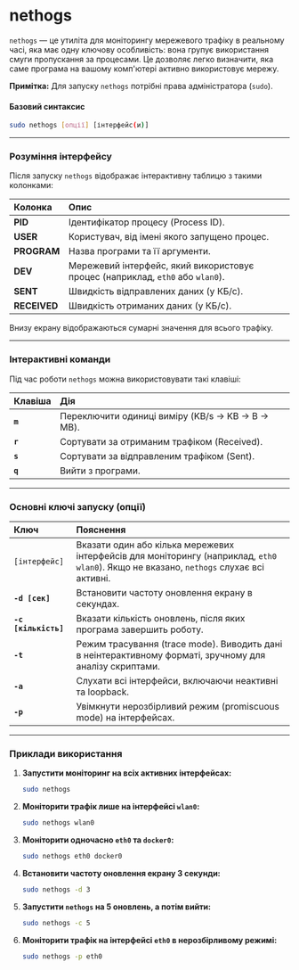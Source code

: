 # nethogs

`nethogs` — це утиліта для моніторингу мережевого трафіку в реальному часі, яка має одну ключову особливість: вона групує використання смуги пропускання за процесами. Це дозволяє легко визначити, яка саме програма на вашому комп'ютері активно використовує мережу.

**Примітка:** Для запуску `nethogs` потрібні права адміністратора (`sudo`).

#### **Базовий синтаксис**

```bash
sudo nethogs [опції] [інтерфейс(и)]
```

--- 

### **Розуміння інтерфейсу**

Після запуску `nethogs` відображає інтерактивну таблицю з такими колонками:

| Колонка | Опис |
| :--- | :--- |
| **PID** | Ідентифікатор процесу (Process ID). |
| **USER** | Користувач, від імені якого запущено процес. |
| **PROGRAM** | Назва програми та її аргументи. |
| **DEV** | Мережевий інтерфейс, який використовує процес (наприклад, `eth0` або `wlan0`). |
| **SENT** | Швидкість відправлених даних (у КБ/с). |
| **RECEIVED** | Швидкість отриманих даних (у КБ/с). |

Внизу екрану відображаються сумарні значення для всього трафіку.

--- 

### **Інтерактивні команди**

Під час роботи `nethogs` можна використовувати такі клавіші:

| Клавіша | Дія |
| :--- | :--- |
| **`m`** | Переключити одиниці виміру (KB/s -> KB -> B -> MB). |
| **`r`** | Сортувати за отриманим трафіком (Received). |
| **`s`** | Сортувати за відправленим трафіком (Sent). |
| **`q`** | Вийти з програми. |

--- 

### **Основні ключі запуску (опції)**

| Ключ | Пояснення |
| :--- | :--- |
| `[інтерфейс]` | Вказати один або кілька мережевих інтерфейсів для моніторингу (наприклад, `eth0 wlan0`). Якщо не вказано, `nethogs` слухає всі активні. |
| **`-d [сек]`** | Встановити частоту оновлення екрану в секундах. |
| **`-c [кількість]`** | Вказати кількість оновлень, після яких програма завершить роботу. |
| **`-t`** | Режим трасування (trace mode). Виводить дані в неінтерактивному форматі, зручному для аналізу скриптами. |
| **`-a`** | Слухати всі інтерфейси, включаючи неактивні та loopback. |
| **`-p`** | Увімкнути нерозбірливий режим (promiscuous mode) на інтерфейсах. |

--- 

### **Приклади використання**

1.  **Запустити моніторинг на всіх активних інтерфейсах:**
    ```bash
    sudo nethogs
    ```

2.  **Моніторити трафік лише на інтерфейсі `wlan0`:**
    ```bash
    sudo nethogs wlan0
    ```

3.  **Моніторити одночасно `eth0` та `docker0`:**
    ```bash
    sudo nethogs eth0 docker0
    ```

4.  **Встановити частоту оновлення екрану 3 секунди:**
    ```bash
    sudo nethogs -d 3
    ```

5.  **Запустити `nethogs` на 5 оновлень, а потім вийти:**
    ```bash
    sudo nethogs -c 5
    ```

6.  **Моніторити трафік на інтерфейсі `eth0` в нерозбірливому режимі:**
    ```bash
    sudo nethogs -p eth0
    ```
